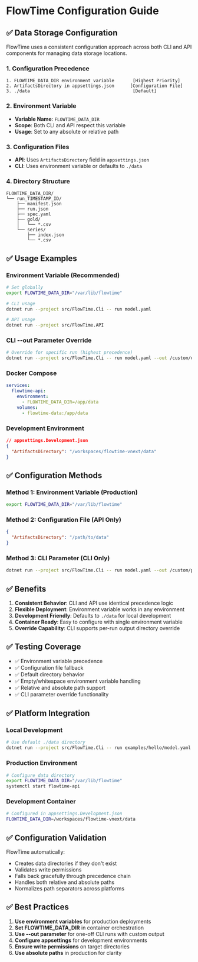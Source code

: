 # FlowTime Configuration Guide

## ✅ **Data Storage Configuration**

FlowTime uses a consistent configuration approach across both CLI and API components for managing data storage locations.

### **1. Configuration Precedence**
```
1. FLOWTIME_DATA_DIR environment variable       [Highest Priority]
2. ArtifactsDirectory in appsettings.json      [Configuration File]
3. ./data                                       [Default]
```

### **2. Environment Variable**
- **Variable Name**: `FLOWTIME_DATA_DIR`
- **Scope**: Both CLI and API respect this variable
- **Usage**: Set to any absolute or relative path

### **3. Configuration Files**
- **API**: Uses `ArtifactsDirectory` field in `appsettings.json`
- **CLI**: Uses environment variable or defaults to `./data`

### **4. Directory Structure**
```
FLOWTIME_DATA_DIR/
└── run_TIMESTAMP_ID/
    ├── manifest.json
    ├── run.json
    ├── spec.yaml
    ├── gold/
    │   └── *.csv
    └── series/
        ├── index.json
        └── *.csv
```

## **✅ Usage Examples**

### **Environment Variable (Recommended)**
```bash
# Set globally
export FLOWTIME_DATA_DIR="/var/lib/flowtime"

# CLI usage
dotnet run --project src/FlowTime.Cli -- run model.yaml

# API usage  
dotnet run --project src/FlowTime.API
```

### **CLI --out Parameter Override**
```bash
# Override for specific run (highest precedence)
dotnet run --project src/FlowTime.Cli -- run model.yaml --out /custom/output
```

### **Docker Compose**
```yaml
services:
  flowtime-api:
    environment:
      - FLOWTIME_DATA_DIR=/app/data
    volumes:
      - flowtime-data:/app/data
```

### **Development Environment**
```json
// appsettings.Development.json
{
  "ArtifactsDirectory": "/workspaces/flowtime-vnext/data"
}
```

## **✅ Configuration Methods**

### **Method 1: Environment Variable (Production)**
```bash
export FLOWTIME_DATA_DIR="/var/lib/flowtime"
```

### **Method 2: Configuration File (API Only)**
```json
{
  "ArtifactsDirectory": "/path/to/data"
}
```

### **Method 3: CLI Parameter (CLI Only)**
```bash
dotnet run --project src/FlowTime.Cli -- run model.yaml --out /custom/path
```

## **✅ Benefits**

1. **Consistent Behavior**: CLI and API use identical precedence logic
2. **Flexible Deployment**: Environment variable works in any environment
3. **Development Friendly**: Defaults to `./data` for local development
4. **Container Ready**: Easy to configure with single environment variable
5. **Override Capability**: CLI supports per-run output directory override

## **✅ Testing Coverage**

- ✅ Environment variable precedence
- ✅ Configuration file fallback
- ✅ Default directory behavior
- ✅ Empty/whitespace environment variable handling
- ✅ Relative and absolute path support
- ✅ CLI parameter override functionality

## **✅ Platform Integration**

### **Local Development**
```bash
# Use default ./data directory
dotnet run --project src/FlowTime.Cli -- run examples/hello/model.yaml
```

### **Production Environment**
```bash
# Configure data directory
export FLOWTIME_DATA_DIR="/var/lib/flowtime"
systemctl start flowtime-api
```

### **Development Container**
```bash
# Configured in appsettings.Development.json
FLOWTIME_DATA_DIR=/workspaces/flowtime-vnext/data
```

## **✅ Configuration Validation**

FlowTime automatically:
- Creates data directories if they don't exist
- Validates write permissions
- Falls back gracefully through precedence chain
- Handles both relative and absolute paths
- Normalizes path separators across platforms

## **✅ Best Practices**

1. **Use environment variables** for production deployments
2. **Set FLOWTIME_DATA_DIR** in container orchestration
3. **Use --out parameter** for one-off CLI runs with custom output
4. **Configure appsettings** for development environments
5. **Ensure write permissions** on target directories
6. **Use absolute paths** in production for clarity
